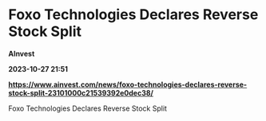# Foxo Technologies Declares Reverse Stock Split
**AInvest**

**2023-10-27 21:51**

**https://www.ainvest.com/news/foxo-technologies-declares-reverse-stock-split-23101000c21539392e0dec38/**

Foxo Technologies Declares Reverse Stock Split